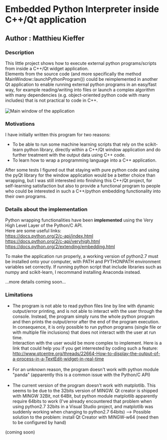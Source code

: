 # Embedded Python Interpreter inside C++/Qt application
## Author : Matthieu Kieffer

### Description
This little project shows how to execute external python programs/scripts from inside a C++/Qt widget application.<br/>
Elements from the source code (and more specifically the method MainWindow::launchPythonProgram()) could be reimplemented in another Qt application to enable running external python programs in an easy/fast way, for example reading/writing into files or launch a complex algorithm with many dependencies (e.g. object-oriented python code with many includes) that is not practical to code in C++.<br/><br/>
![Main window of the application](https://user-images.githubusercontent.com/25090342/29821873-b9be613c-8cc9-11e7-91f8-e8f8e50e5acd.png "Main window of the application")

### Motivations
I have initially written this program for two reasons:
- To be able to run some machine learning scripts that rely on the scikit-learn python library, directly within a C++/Qt window application and do further treatment with the output data using C++ code.
- To learn how to wrap a programming language into a C++ application.

After some tests I figured out that staying with pure python code and using the pyQt library for the window application would be a better choice than wrapping, but I was still interested into finishing this C++/Qt project, for self-learning satisfaction but also to provide a functional program to people who could be interested in such a C++/python embedding functionality into their own programs.

### Details about the implementation
Python wrapping functionalities have been <strong>implemented</strong> using the Very High Level Layer of the Python/C API.<br/>
Here are some useful links:<br/>
https://docs.python.org/2/c-api/index.html<br/>
https://docs.python.org/2/c-api/veryhigh.html<br/>
https://docs.python.org/2/extending/embedding.html

To make the application run properly, a working version of python2.7 must be installed onto your computer, with PATH and PYTHONPATH environment variables set correctly.
If running python script that include libraries such as numpy and scikit-learn, I recommand installing Anaconda instead. 

...more details coming soon...

### Limitations
- The program is not able to read python files line by line with dynamic output/error printing, and is not able to interact with the user through the console. Instead, the program simply runs the whole python program and then prints the output/error after the end of the program execution.<br/>
In consequence, it is only possible to run python programs (single file or with multiple file inclusions) that does not interact with the user at run time.<br/>
Interaction with the user would be more complex to implement. Here is a link that could help you if you get interrested by coding such a feature: http://www.qtcentre.org/threads/22664-How-to-display-the-output-of-a-process-in-a-TextEdit-widget-in-real-time
<br/><br/>
- For an unknown reason, the program doesn't work with python module "panda" (apparently this is a common issue with the Python/C API)
<br/><br/>
- The current version of the program doesn't work with matplotlib. This seems to be due to the 32bits version of MINGW.
Qt creator is shipped with MINGW 32Bit, not 64Bit, but python module matplotlib apparently require 64bits to work (I've already encountered that problem when using python2.7 32bits in a Visual Studio project, and matplotlib was suddenly working when changing to python2.7 64bits)
--> Possible solution to the problem: install Qt Creator with MINGW-w64 (need then to be configured by hand)


(coming soon)
